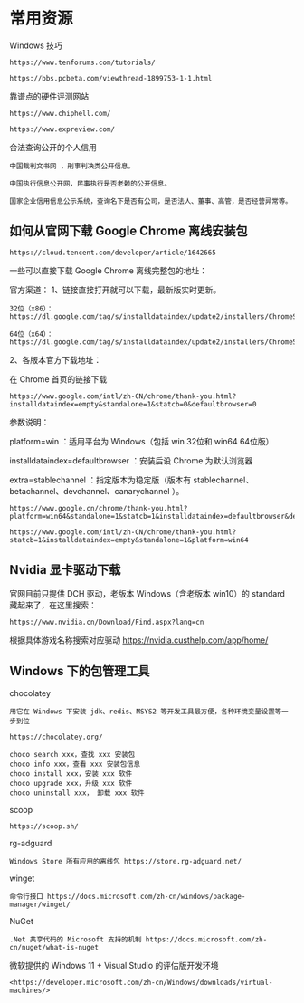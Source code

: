 # 常用资源

Windows 技巧

    https://www.tenforums.com/tutorials/

    https://bbs.pcbeta.com/viewthread-1899753-1-1.html

靠谱点的硬件评测网站

    https://www.chiphell.com/

    https://www.expreview.com/

合法查询公开的个人信用

    中国裁判文书网 ，刑事判决类公开信息。

    中国执行信息公开网，民事执行是否老赖的公开信息。

    国家企业信用信息公示系统，查询名下是否有公司，是否法人、董事、高管，是否经营异常等。

## 如何从官网下载 Google Chrome 离线安装包

    https://cloud.tencent.com/developer/article/1642665

一些可以直接下载 Google Chrome 离线完整包的地址：

官方渠道：
1、链接直接打开就可以下载，最新版实时更新。

    32位（x86）：https://dl.google.com/tag/s/installdataindex/update2/installers/ChromeStandaloneSetup.exe

    64位（x64）：https://dl.google.com/tag/s/installdataindex/update2/installers/ChromeStandaloneSetup64.exe

2、各版本官方下载地址：

在 Chrome 首页的链接下载

    https://www.google.com/intl/zh-CN/chrome/thank-you.html?installdataindex=empty&standalone=1&statcb=0&defaultbrowser=0

参数说明：

platform=win ：适用平台为 Windows（包括 win 32位和 win64 64位版）

installdataindex=defaultbrowser ：安装后设 Chrome 为默认浏览器

extra=stablechannel ：指定版本为稳定版（版本有 stablechannel、betachannel、devchannel、canarychannel ）。

    https://www.google.cn/chrome/thank-you.html?platform=win64&standalone=1&statcb=1&installdataindex=defaultbrowser&defaultbrowser=1

    https://www.google.com/intl/zh-CN/chrome/thank-you.html?statcb=1&installdataindex=empty&standalone=1&platform=win64

## Nvidia 显卡驱动下载

官网目前只提供 DCH 驱动，老版本 Windows（含老版本 win10）的 standard 藏起来了，在这里搜索：

    https://www.nvidia.cn/Download/Find.aspx?lang=cn

根据具体游戏名称搜索对应驱动 <https://nvidia.custhelp.com/app/home/>

## Windows 下的包管理工具

chocolatey

    用它在 Windows 下安装 jdk、redis、MSYS2 等开发工具最方便，各种环境变量设置等一步到位

    https://chocolatey.org/

    choco search xxx，查找 xxx 安装包
    choco info xxx，查看 xxx 安装包信息
    choco install xxx，安装 xxx 软件
    choco upgrade xxx，升级 xxx 软件
    choco uninstall xxx， 卸载 xxx 软件

scoop

    https://scoop.sh/

rg-adguard

    Windows Store 所有应用的离线包 https://store.rg-adguard.net/

winget

    命令行接口 https://docs.microsoft.com/zh-cn/windows/package-manager/winget/

NuGet

    .Net 共享代码的 Microsoft 支持的机制 https://docs.microsoft.com/zh-cn/nuget/what-is-nuget

微软提供的 Windows 11 + Visual Studio 的评估版开发环境

    <https://developer.microsoft.com/zh-cn/Windows/downloads/virtual-machines/>
